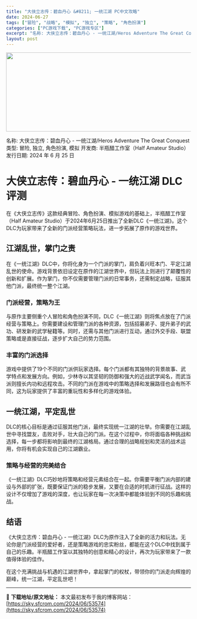 ```yaml
---
title: "大侠立志传：碧血丹心 &#8211; 一统江湖 PC中文攻略"
date: 2024-06-27
tags: ["冒险", "战略", "模拟", "独立", "策略", "角色扮演"]
categories: ["PC游戏下载", "PC游戏专区"]
excerpt: "名称: 大侠立志传：碧血丹心 - 一统江湖/Heros Adventure The Great Conquest 类型: 冒险, 独立, 角色扮演, 模拟 开发商: 半瓶醋工作室（Half Amateur Studio） 发行日期: 2024 年 6 月 25 日 大侠立志传：碧血丹心 - 一统江湖&hellip;"
layout: post
---
```


<img class="aligncenter size-full wp-image-53575" src="https://sky.sfcrom.com/wp-content/uploads/2024/06/2024062623284215.webp" alt="" width="660" height="215" />

名称: 大侠立志传：碧血丹心 - 一统江湖/Heros Adventure The Great Conquest
类型: 冒险, 独立, 角色扮演, 模拟
开发商: 半瓶醋工作室（Half Amateur Studio）
发行日期: 2024 年 6 月 25 日
<h1>大侠立志传：碧血丹心 - 一统江湖 DLC 评测</h1>
在《大侠立志传》这款经典冒险、角色扮演、模拟游戏的基础上，半瓶醋工作室（Half Amateur Studio）于2024年6月25日推出了全新DLC《一统江湖》。这个DLC为玩家带来了全新的门派经营策略玩法，进一步拓展了原作的游戏世界。
<h2>江湖乱世，掌门之责</h2>
在《一统江湖》DLC中，你将化身为一个门派的掌门，肩负着兴旺本门、平定江湖乱世的使命。游戏背景依旧设定在原作的江湖世界中，但玩法上则进行了颠覆性的创新和扩展。作为掌门，你不仅需要管理门派的日常事务，还需制定战略，征服其他门派，最终统一整个江湖。
<h3>门派经营，策略为王</h3>
与原作主要侧重个人冒险和角色扮演不同，DLC《一统江湖》则将焦点放在了门派经营与策略上。你需要建设和管理门派的各种资源，包括招募弟子、提升弟子的武功、研发新的武学秘籍等。同时，还需与其他门派进行互动，通过外交手段、联盟策略或是直接征战，逐步扩大自己的势力范围。
<h3>丰富的门派选择</h3>
游戏中提供了19个不同的门派供玩家选择。每个门派都有其独特的背景故事、武学特点和发展方向。例如，少林寺以其坚韧的防御和强大的近战武学闻名，而武当派则擅长内功和远程攻击。不同的门派在游戏中的策略选择和发展路径也会有所不同，这为玩家提供了丰富的重玩性和多样化的游戏体验。
<h2>一统江湖，平定乱世</h2>
DLC的核心目标是通过征服其他门派，最终实现统一江湖的壮举。你需要在江湖乱世中寻找盟友，击败对手，壮大自己的门派。在这个过程中，你将面临各种挑战和选择，每一步都将影响到最终的江湖格局。通过合理的战略规划和灵活的战术运用，你将有机会实现自己的江湖霸业。
<h3>策略与经营的完美结合</h3>
《一统江湖》DLC巧妙地将策略和经营元素结合在一起。你需要平衡门派内部的建设与外部的扩张，既要保证门派的稳步发展，又要在合适的时机进行征战。这样的设计不仅增加了游戏的深度，也让玩家在每一次决策中都能体验到不同的乐趣和挑战。
<h2>结语</h2>
《大侠立志传：碧血丹心 - 一统江湖》DLC为原作注入了全新的活力和玩法。无论你是门派经营的爱好者，还是策略游戏的忠实粉丝，都能在这个DLC中找到属于自己的乐趣。半瓶醋工作室以其独特的创意和精心的设计，再次为玩家带来了一款值得体验的佳作。

在这个充满挑战与机遇的江湖世界中，拿起掌门的权杖，带领你的门派走向辉煌的巅峰，统一江湖，平定乱世吧！

---
📖 **下载地址/原文地址：** 本文最初发布于我的博客网站：[https://sky.sfcrom.com/2024/06/53574](https://sky.sfcrom.com/2024/06/53574)

